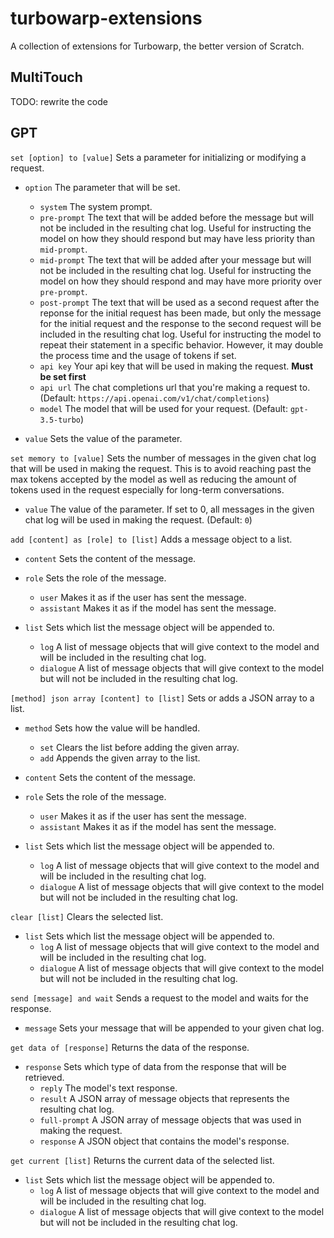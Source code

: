 # turbowarp-extensions
A collection of extensions for Turbowarp, the better version of Scratch.

## MultiTouch
TODO: rewrite the code

## GPT
`set [option] to [value]` Sets a parameter for initializing or modifying a request.

- `option` The parameter that will be set.
  - `system` The system prompt.
  - `pre-prompt` The text that will be added before the message but will not be included in the resulting chat log. Useful for instructing the model on how they should respond but may have less priority than `mid-prompt`.
  - `mid-prompt` The text that will be added after your message but will not be included in the resulting chat log. Useful for instructing the model on how they should respond and may have more priority over `pre-prompt`.
  - `post-prompt` The text that will be used as a second request after the reponse for the initial request has been made, but only the message for the initial request and the response to the second request will be included in the resulting chat log. Useful for instructing the model to repeat their statement in a specific behavior. However, it may double the process time and the usage of tokens if set.
  - `api key` Your api key that will be used in making the request. **Must be set first**
  - `api url` The chat completions url that you're making a request to. (Default: `https://api.openai.com/v1/chat/completions`)
  - `model` The model that will be used for your request. (Default: `gpt-3.5-turbo`)

- `value` Sets the value of the parameter.

`set memory to [value]` Sets the number of messages in the given chat log that will be used in making the request. This is to avoid reaching past the max tokens accepted by the model as well as reducing the amount of tokens used in the request especially for long-term conversations.

- `value` The value of the parameter. If set to 0, all messages in the given chat log will be used in making the request. (Default: `0`)

`add [content] as [role] to [list]` Adds a message object to a list.

- `content` Sets the content of the message.
- `role` Sets the role of the message.
  - `user` Makes it as if the user has sent the message.
  - `assistant` Makes it as if the model has sent the message.

- `list` Sets which list the message object will be appended to.
  - `log` A list of message objects that will give context to the model and will be included in the resulting chat log.
  - `dialogue` A list of message objects that will give context to the model but will not be included in the resulting chat log.
 
`[method] json array [content] to [list]` Sets or adds a JSON array to a list.

- `method` Sets how the value will be handled.
  - `set` Clears the list before adding the given array.
  - `add` Appends the given array to the list.
 
- `content` Sets the content of the message.
- `role` Sets the role of the message.
  - `user` Makes it as if the user has sent the message.
  - `assistant` Makes it as if the model has sent the message.

- `list` Sets which list the message object will be appended to.
  - `log` A list of message objects that will give context to the model and will be included in the resulting chat log.
  - `dialogue` A list of message objects that will give context to the model but will not be included in the resulting chat log.
 
`clear [list]` Clears the selected list.

- `list` Sets which list the message object will be appended to.
  - `log` A list of message objects that will give context to the model and will be included in the resulting chat log.
  - `dialogue` A list of message objects that will give context to the model but will not be included in the resulting chat log.
 
`send [message] and wait` Sends a request to the model and waits for the response.

- `message` Sets your message that will be appended to your given chat log.

`get data of [response]` Returns the data of the response.

- `response` Sets which type of data from the response that will be retrieved.
  - `reply` The model's text response.
  - `result` A JSON array of message objects that represents the resulting chat log.
  - `full-prompt` A JSON array of message objects that was used in making the request.
  - `response` A JSON object that contains the model's response.
 
`get current [list]` Returns the current data of the selected list.

- `list` Sets which list the message object will be appended to.
  - `log` A list of message objects that will give context to the model and will be included in the resulting chat log.
  - `dialogue` A list of message objects that will give context to the model but will not be included in the resulting chat log.
